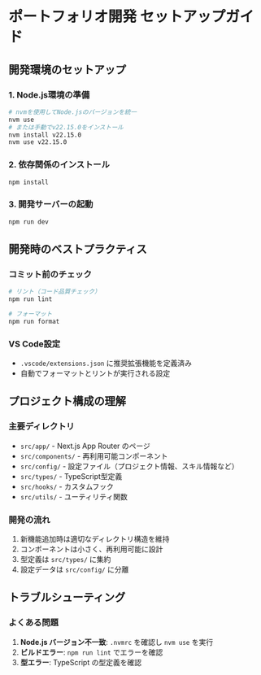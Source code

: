 # ポートフォリオ開発 セットアップガイド

## 開発環境のセットアップ

### 1. Node.js環境の準備

```bash
# nvmを使用してNode.jsのバージョンを統一
nvm use
# または手動でv22.15.0をインストール
nvm install v22.15.0
nvm use v22.15.0
```

### 2. 依存関係のインストール

```bash
npm install
```

### 3. 開発サーバーの起動

```bash
npm run dev
```

## 開発時のベストプラクティス

### コミット前のチェック

```bash
# リント（コード品質チェック）
npm run lint

# フォーマット
npm run format
```

### VS Code設定

- `.vscode/extensions.json` に推奨拡張機能を定義済み
- 自動でフォーマットとリントが実行される設定

## プロジェクト構成の理解

### 主要ディレクトリ

- `src/app/` - Next.js App Router のページ
- `src/components/` - 再利用可能コンポーネント
- `src/config/` - 設定ファイル（プロジェクト情報、スキル情報など）
- `src/types/` - TypeScript型定義
- `src/hooks/` - カスタムフック
- `src/utils/` - ユーティリティ関数

### 開発の流れ

1. 新機能追加時は適切なディレクトリ構造を維持
2. コンポーネントは小さく、再利用可能に設計
3. 型定義は `src/types/` に集約
4. 設定データは `src/config/` に分離

## トラブルシューティング

### よくある問題

1. **Node.js バージョン不一致**: `.nvmrc` を確認し `nvm use` を実行
2. **ビルドエラー**: `npm run lint` でエラーを確認
3. **型エラー**: TypeScript の型定義を確認
